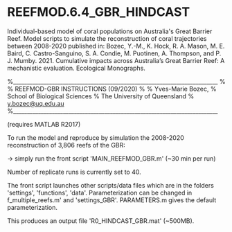 # REEFMOD.6.4_GBR_HINDCAST
Individual-based model of coral populations on Australia's Great Barrier Reef. Model scripts to simulate the reconstruction of coral trajectories between 2008-2020 published in: Bozec, Y.-M., K. Hock, R. A. Mason, M. E. Baird, C. Castro-Sanguino, S. A. Condie, M. Puotinen, A. Thompson, and P. J. Mumby. 2021. Cumulative impacts across Australia’s Great Barrier Reef: A mechanistic evaluation. Ecological Monographs.


%__________________________________________________________________________
%
% REEFMOD-GBR INSTRUCTIONS (09/2020)
%
% Yves-Marie Bozec,
% School of Biological Sciences
% The University of Queensland
% y.bozec@uq.edu.au
%__________________________________________________________________________


(requires MATLAB R2017)


To run the model and reproduce by simulation the 2008-2020 reconstruction of 3,806 reefs of the GBR:

-> simply run the front script 'MAIN_REEFMOD_GBR.m' (~30 min per run)

Number of replicate runs is currently set to 40.

The front script launches other scripts/data files which are in the folders 'settings', 'functions', 'data'.
Parameterization can be changed in f_multiple_reefs.m' and 'settings_GBR'.
PARAMETERS.m gives the default parameterization. 

This produces an output file 'R0_HINDCAST_GBR.mat' (~500MB).
